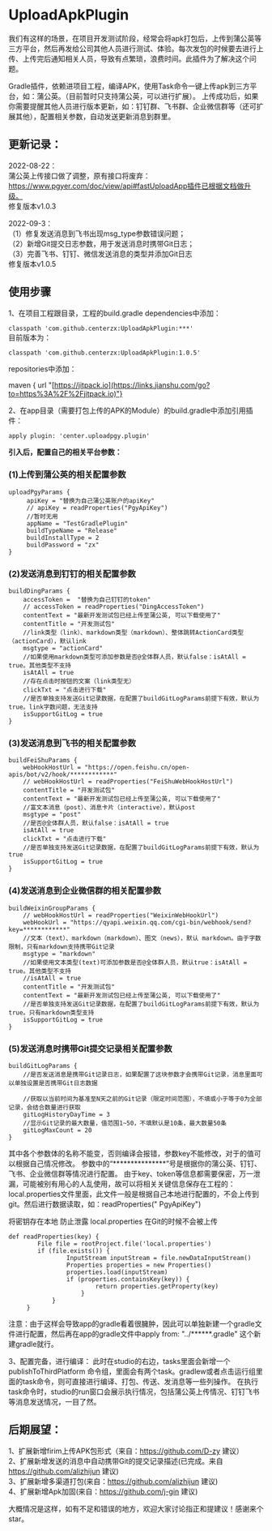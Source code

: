 # UploadApkPlugin

我们有这样的场景，在项目开发测试阶段，经常会将apk打包后，上传到蒲公英等三方平台，然后再发给公司其他人员进行测试、体验。每次发包的时候要去进行上传、上传完后通知相关人员，导致有点繁琐，浪费时间。此插件为了解决这个问题。

Gradle插件，依赖进项目工程，编译APK，使用Task命令一键上传apk到三方平台，如：蒲公英。（目前暂时只支持蒲公英，可以进行扩展）。
上传成功后，如果你需要提醒其他人员进行版本更新，如：钉钉群、飞书群、企业微信群等（还可扩展其他），配置相关参数，自动发送更新消息到群里。

## 更新记录：
2022-08-22：  
蒲公英上传接口做了调整，原有接口将废弃：https://www.pgyer.com/doc/view/api#fastUploadApp插件已根据文档做升级。  
修复版本v1.0.3   

2022-09-3：  
（1）修复发送消息到飞书出现msg_type参数错误问题；  
（2）新增Git提交日志参数，用于发送消息时携带Git日志；  
（3）完善飞书、钉钉、微信发送消息的类型并添加Git日志  
修复版本v1.0.5

## 使用步骤

1、在项目工程跟目录，工程的build.gradle dependencies中添加：

`classpath 'com.github.centerzx:UploadApkPlugin:***'`  
目前版本为：

`classpath 'com.github.centerzx:UploadApkPlugin:1.0.5'`

repositories中添加：

maven { url "[https://jitpack.io](https://links.jianshu.com/go?to=https%3A%2F%2Fjitpack.io)"} 

2、在app目录（需要打包上传的APK的Module）的build.gradle中添加引用插件：

`apply plugin: 'center.uploadpgy.plugin'`  
 

**引入后，配置自己的相关平台参数：**

### (1)上传到蒲公英的相关配置参数

```
uploadPgyParams {
     apiKey = "替换为自己蒲公英账户的apiKey"
     // apiKey = readProperties("PgyApiKey")
     //暂时无用
     appName = "TestGradlePlugin" 
     buildTypeName = "Release"
     buildInstallType = 2 
     buildPassword = "zx"
}
```

### (2)发送消息到钉钉的相关配置参数

```
buildDingParams {
    accessToken =  "替换为自己钉钉的token"
    // accessToken = readProperties("DingAccessToken")
    contentText = "最新开发测试包已经上传至蒲公英, 可以下载使用了"
    contentTitle = "开发测试包"
    //link类型（link）、markdown类型（markdown）、整体跳转ActionCard类型（actionCard），默认link
    msgtype = "actionCard"
    //如果使用markdown类型可添加参数是否@全体群人员，默认false：isAtAll = true。其他类型不支持
    isAtAll = true
    //存在点击时按钮的文案（link类型无）
    clickTxt = "点击进行下载"
    //是否单独支持发送Git记录数据，在配置了buildGitLogParams前提下有效，默认为true。link字数问题，无法支持
    isSupportGitLog = true
}
```

### (3)发送消息到飞书的相关配置参数

```
buildFeiShuParams {
    webHookHostUrl = "https://open.feishu.cn/open-apis/bot/v2/hook/************"
    // webHookHostUrl = readProperties("FeiShuWebHookHostUrl")
    contentTitle = "开发测试包"
    contentText = "最新开发测试包已经上传至蒲公英, 可以下载使用了"
    //富文本消息（post）、消息卡片（interactive），默认post
    msgtype = "post"
    //是否@全体群人员，默认false：isAtAll = true
    isAtAll = true
    clickTxt = "点击进行下载"
    //是否单独支持发送Git记录数据，在配置了buildGitLogParams前提下有效，默认为true
    isSupportGitLog = true
}
```
### (4)发送消息到企业微信群的相关配置参数

```
buildWeixinGroupParams {
    // webHookHostUrl = readProperties("WeixinWebHookUrl")
    webHookUrl = "https://qyapi.weixin.qq.com/cgi-bin/webhook/send?key=************"
    //文本（text）、markdown（markdown）、图文（news），默认 markdown。由于字数限制，只有markdown支持携带Git记录
    msgtype = "markdown"
    //如果使用文本类型(text)可添加参数是否@全体群人员，默认true：isAtAll = true。其他类型不支持
    //isAtAll = true
    contentTitle = "开发测试包"
    contentText = "最新开发测试包已经上传至蒲公英, 可以下载使用了"
    //是否单独支持发送Git记录数据，在配置了buildGitLogParams前提下有效，默认为true。只有markdown类型支持
    isSupportGitLog = true
}
```

### (5)发送消息时携带Git提交记录相关配置参数
```
buildGitLogParams {
    //是否发送消息是携带Git记录日志，如果配置了这块参数才会携带Git记录，消息里面可以单独设置是否携带Git日志数据

    //获取以当前时间为基准至N天之前的Git记录（限定时间范围），不填或小于等于0为全部记录，会结合数量进行获取
    gitLogHistoryDayTime = 3
    //显示Git记录的最大数量，值范围1~50，不填默认是10条，最大数量50条
    gitLogMaxCount = 20
}
```

其中各个参数体的名称不能变，否则编译会报错，参数key不能修改，对于的值可以根据自己情况修改。 
参数中的“***************”号是根据你的蒲公英、钉钉、飞书、企业微信群等情况进行配置。
由于key、token等信息都需要保密，万一泄漏，可能被别有用心的人乱使用，故可以将相关关键信息保存在工程的：local.properties文件里面，此文件一般是根据自己本地进行配置的，不会上传到git。然后进行数据读取，如：readProperties("
PgyApiKey")

将密钥存在本地 防止泄露 local.properties 在Git的时候不会被上传
```
def readProperties(key) {
        File file = rootProject.file('local.properties')
        if (file.exists()) {
                InputStream inputStream = file.newDataInputStream()
                Properties properties = new Properties()
                properties.load(inputStream)
                if (properties.containsKey(key)) {
                        return properties.getProperty(key)
                    }
            }
     }
```

注意：由于这样会导致app的gradle看着很臃肿，因此可以单独新建一个gradle文件进行配置，然后再在app的gradle文件中apply from: "../******.gradle"
这个新建gradle就行。

3、配置完备，进行编译： 此时在studio的右边，tasks里面会新增一个publishToThirdPlatform
命令组，里面会有两个task。gradlew或者点击运行组里面的task命令，则可直接进行编译、打包、传送、发消息等一些列操作。
在执行task命令时，studio的run窗口会展示执行情况，包括蒲公英上传情况、钉钉飞书等消息发送情况，一目了然。

## 后期展望：
1、扩展新增firim上传APK包形式（来自：https://github.com/D-zy 建议）  
2、扩展新增发送的消息中自动携带Git的提交记录描述(已完成。来自 https://github.com/alizhijun 建议)  
3、扩展新增多渠道打包(来自：https://github.com/alizhijun 建议)  
4、扩展新增Apk加固(来自：https://github.com/j-gin 建议)  

大概情况是这样，如有不足和错误的地方，欢迎大家讨论指正和提建议！感谢来个star。
